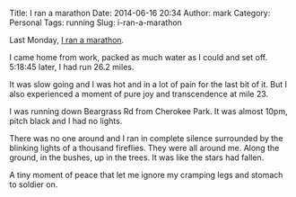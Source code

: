 Title: I ran a marathon
Date: 2014-06-16 20:34
Author: mark
Category: Personal
Tags: running
Slug: i-ran-a-marathon

Last Monday, [I ran a marathon](http://www.strava.com/activities/151766921).

I came home from work, packed as much water as I could and set off. 5:18:45 later, I had run 26.2 miles.

It was slow going and I was hot and in a lot of pain for the last bit of it.  But I also experienced a moment of pure joy and transcendence at mile 23.

I was running down Beargrass Rd from Cherokee Park. It was almost 10pm, pitch black and I had no lights. 

There was no one around and I ran in complete silence surrounded by the blinking lights of a thousand fireflies. They were all around me. Along the ground, in the bushes, up in the trees. It was like the stars had fallen.

A tiny moment of peace that let me ignore my cramping legs and stomach to soldier on.

